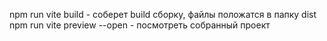 npm run vite build -  соберет build сборку, файлы положатся в папку dist
npm run vite preview --open - посмотреть собранный проект